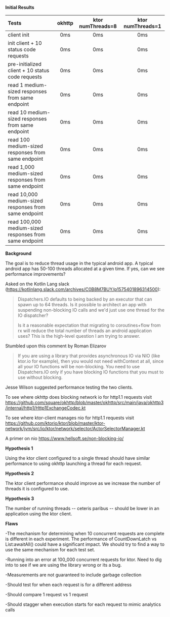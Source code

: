 **Initial Results**

| Tests | okhttp | ktor numThreads=8 | ktor numThreads=1 |
| :---         |     :---:      |          :---: |          :---: |
| client init   | 0ms     | 0ms    | 0ms |
| init client + 10 status code requests     | 0ms       | 0ms      | 0ms |
| pre-initialized client + 10 status code requests | 0ms | 0ms | 0ms |
| read 1 medium-sized responses from same endpoint | 0ms | 0ms | 0ms |
| read 10 medium-sized responses from same endpoint | 0ms | 0ms | 0ms |
| read 100 medium-sized responses from same endpoint | 0ms | 0ms |  0ms |
| read 1,000 medium-sized responses from same endpoint | 0ms | 0ms | 0ms |
| read 10,000 medium-sized responses from same endpoint | 0ms | 0ms | 0ms |
| read 100,000 medium-sized responses from same endpoint | 0ms | 0ms | 0ms |

**Background**

The goal is to reduce thread usage in the typical android app. A typical android app has 50-100 threads allocated at a given time. If yes, can we see performance improvements? 

Asked on the Kotlin Lang slack (https://kotlinlang.slack.com/archives/C0B8M7BUY/p1575401896314500):

> Dispatchers.IO defaults to being backed by an executor that can spawn up to 64 threads. Is it possible to architect an app with suspending non-blocking IO calls and we'd just use one thread for the IO dispatcher?
>
> Is it a reasonable expectation that migrating to coroutines+flow from rx will reduce the total number of threads an android application uses? This is the high-level question I am trying to answer.

Stumbled upon this comment by Roman Elizarov

> If you are using a library that provides asynchronous IO via NIO (like ktor.io for example), then you would not need withContext at all, since all your IO functions will be non-blocking. You need to use Dispatchers.IO only if you have blocking IO functions that you must to use without blocking.

Jesse Wilson suggested performance testing the two clients.

To see where okhttp does blocking network io for http1.1 requests visit
https://github.com/square/okhttp/blob/master/okhttp/src/main/java/okhttp3/internal/http1/Http1ExchangeCodec.kt

To see where ktor-client manages nio for http1.1 requests visit
https://github.com/ktorio/ktor/blob/master/ktor-network/jvm/src/io/ktor/network/selector/ActorSelectorManager.kt

A primer on nio
https://www.hellsoft.se/non-blocking-io/

**Hypothesis 1**

Using the ktor client configured to a single thread should have similar performance to using okhttp launching a thread for each request.

**Hypothesis 2**

The ktor client performance should improve as we increase the number of threads it is configured to use.

**Hypothesis 3**

The number of running threads -- ceteris paribus -- should be lower in an application using the ktor client.

**Flaws**

-The mechanism for determining when 10 concurrent requests are complete is different in each experiment. The performance of CountDownLatch vs List<Deferred>:awaitAll() could have a significant impact. We should try to find a way to use the same mechanism for each test set.

-Running into an error at 100_000 concurrent requests for ktor. Need to dig into to see if we are using the library wrong or its a bug.

-Measurements are not guaranteed to include garbage collection

-Should test for when each request is for a different address

-Should compare 1 request vs 1 request

-Should stagger when execution starts for each request to mimic analytics calls
